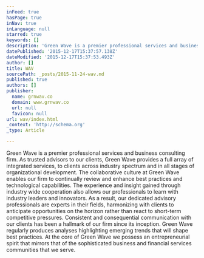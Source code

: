 ```yaml
---
inFeed: true
hasPage: true
inNav: true
inLanguage: null
starred: true
keywords: []
description: 'Green Wave is a premier professional services and business consulting firm. As trusted advisors to our clients, Green Wave provides a full array of integrated s'
datePublished: '2015-12-17T15:37:57.138Z'
dateModified: '2015-12-17T15:37:53.493Z'
author: []
title: WAV
sourcePath: _posts/2015-11-24-wav.md
published: true
authors: []
publisher:
  name: grnwav.co
  domain: www.grnwav.co
  url: null
  favicon: null
url: wav/index.html
_context: 'http://schema.org'
_type: Article

---
```

Green Wave is a premier professional services and business consulting firm. As trusted advisors to our clients, Green Wave provides a full array of integrated services, to clients across industry spectrum and in all stages of organizational development.   The collaborative culture at Green Wave enables our firm to continually review and enhance best practices and technological capabilities. The experience and insight gained through industry wide cooperation also allows our professionals to learn with industry leaders and innovators. As a result, our dedicated advisory professionals are experts in their fields, harmonizing with clients to anticipate opportunities on the horizon rather than react to short-term competitive pressures.   Consistent and consequential communication with our clients has been a hallmark of our firm since its inception. Green Wave regularly produces analyses highlighting emerging trends that will shape best practices.   At the core of Green Wave we possess an entrepreneurial spirit that mirrors that of the sophisticated business and financial services communities that we serve.
